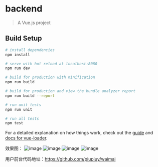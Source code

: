 # backend

> A Vue.js project

## Build Setup

``` bash
# install dependencies
npm install

# serve with hot reload at localhost:8080
npm run dev

# build for production with minification
npm run build

# build for production and view the bundle analyzer report
npm run build --report

# run unit tests
npm run unit

# run all tests
npm test
```

For a detailed explanation on how things work, check out the [guide](http://vuejs-templates.github.io/webpack/) and [docs for vue-loader](http://vuejs.github.io/vue-loader).

效果图：
![image](https://user-images.githubusercontent.com/101964445/187858016-2ce6b538-7757-431e-b006-d93e42325bf7.png)
![image](https://user-images.githubusercontent.com/101964445/187858068-fe48192d-86b4-4206-bccd-0b8c8fecd252.png)
![image](https://user-images.githubusercontent.com/101964445/187858097-c758854b-b4f2-4757-bb82-6f6e2b5caa8c.png)
![image](https://user-images.githubusercontent.com/101964445/187858134-93eaf1b2-4e4d-4ce2-ab56-acf1ea91dcca.png)



用户前台代码地址：https://github.com/piupiuy/waimai
